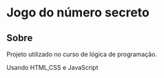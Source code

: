 <h1>Jogo do número secreto</h1>

<h2>Sobre</h2>
<p>Projeto utilizado no curso de lógica de programação.</p>
Usando HTML,CSS e JavaScript
